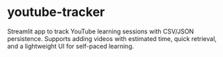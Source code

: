# youtube-tracker
Streamlit app to track YouTube learning sessions with CSV/JSON persistence. Supports adding videos with estimated time, quick retrieval, and a lightweight UI for self-paced learning.
